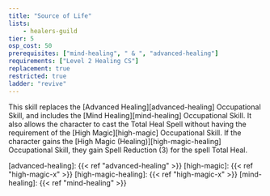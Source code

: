 ```yaml
---
title: "Source of Life"
lists:
    - healers-guild
tier: 5
osp_cost: 50
prerequisites: ["mind-healing", " & ", "advanced-healing"]
requirements: ["Level 2 Healing CS"]
replacement: true
restricted: true
ladder: "revive"
---
```

This skill replaces the [Advanced Healing][advanced-healing] Occupational Skill, and includes the [Mind Healing][mind-healing] Occupational Skill. It also allows the character to cast the Total Heal Spell without having the requirement of the [High Magic][high-magic] Occupational Skill. If the character gains the [High Magic (Healing)][high-magic-healing] Occupational Skill, they gain Spell Reduction (3) for the spell Total Heal.

[advanced-healing]: {{< ref "advanced-healing" >}}
[high-magic]: {{< ref "high-magic-x" >}}
[high-magic-healing]: {{< ref "high-magic-x" >}}
[mind-healing]: {{< ref "mind-healing" >}}